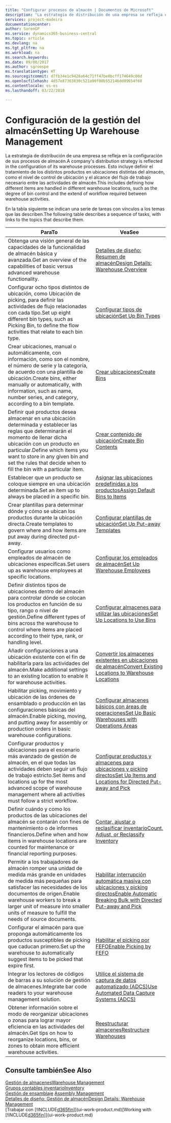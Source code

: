 ```yaml
---
title: "Configurar procesos de almacén | Documentos de Microsoft"
description: "La estrategia de distribución de una empresa se refleja en la configuración de sus procesos de almacén. Esto incluye definir el tratamiento de los distintos productos en ubicaciones distintas del almacén, como el nivel de control de ubicación y el alcance del flujo de trabajo necesario entre las actividades de almacén."
services: project-madeira
documentationcenter: 
author: SorenGP
ms.service: dynamics365-business-central
ms.topic: article
ms.devlang: na
ms.tgt_pltfrm: na
ms.workload: na
ms.search.keywords: 
ms.date: 09/08/2017
ms.author: sgroespe
ms.translationtype: HT
ms.sourcegitcommit: d7fb34e1c9428a64c71ff47be8bcff174649c00d
ms.openlocfilehash: 4d57e87363830c521a90f00b552146dd09654f68
ms.contentlocale: es-es
ms.lasthandoff: 03/22/2018

---
```

# <a name="setting-up-warehouse-management"></a><span data-ttu-id="a18cb-104">Configuración de la gestión del almacén</span><span class="sxs-lookup"><span data-stu-id="a18cb-104">Setting Up Warehouse Management</span></span>
<span data-ttu-id="a18cb-105">La estrategia de distribución de una empresa se refleja en la configuración de sus procesos de almacén.</span><span class="sxs-lookup"><span data-stu-id="a18cb-105">A company's distribution strategy is reflected in the configuration of its warehouse processes.</span></span> <span data-ttu-id="a18cb-106">Esto incluye definir el tratamiento de los distintos productos en ubicaciones distintas del almacén, como el nivel de control de ubicación y el alcance del flujo de trabajo necesario entre las actividades de almacén.</span><span class="sxs-lookup"><span data-stu-id="a18cb-106">This includes defining how different items are handled in different warehouse locations, such as the degree of bin control and the extend of workflow required between warehouse activities.</span></span>  

 <span data-ttu-id="a18cb-107">En la tabla siguiente se indican una serie de tareas con vínculos a los temas que las describen.</span><span class="sxs-lookup"><span data-stu-id="a18cb-107">The following table describes a sequence of tasks, with links to the topics that describe them.</span></span>   

|<span data-ttu-id="a18cb-108">**Para**</span><span class="sxs-lookup"><span data-stu-id="a18cb-108">**To**</span></span>|<span data-ttu-id="a18cb-109">**Vea**</span><span class="sxs-lookup"><span data-stu-id="a18cb-109">**See**</span></span>|  
|------------|-------------|  
|<span data-ttu-id="a18cb-110">Obtenga una visión general de las capacidades de la funcionalidad de almacén básica y avanzada.</span><span class="sxs-lookup"><span data-stu-id="a18cb-110">Get an overview of the capabilities of basic versus advanced warehouse functionality.</span></span>|[<span data-ttu-id="a18cb-111">Detalles de diseño: Resumen de almacén</span><span class="sxs-lookup"><span data-stu-id="a18cb-111">Design Details: Warehouse Overview</span></span>](design-details-warehouse-overview.md)|  
|<span data-ttu-id="a18cb-112">Configurar ocho tipos distintos de ubicación, como Ubicación de picking, para definir las actividades de flujo relacionadas con cada tipo.</span><span class="sxs-lookup"><span data-stu-id="a18cb-112">Set up eight different bin types, such as Picking Bin, to define the flow activities that relate to each bin type.</span></span>|[<span data-ttu-id="a18cb-113">Configurar tipos de ubicación</span><span class="sxs-lookup"><span data-stu-id="a18cb-113">Set Up Bin Types</span></span>](warehouse-how-to-set-up-bin-types.md)|  
|<span data-ttu-id="a18cb-114">Crear ubicaciones, manual o automáticamente, con información, como son el nombre, el número de serie y la categoría, de acuerdo con una plantilla de ubicación.</span><span class="sxs-lookup"><span data-stu-id="a18cb-114">Create bins, either manually or automatically, with information, such as name, number series, and category, according to a bin template.</span></span>|[<span data-ttu-id="a18cb-115">Crear ubicaciones</span><span class="sxs-lookup"><span data-stu-id="a18cb-115">Create Bins</span></span>](warehouse-how-to-create-individual-bins.md)|  
|<span data-ttu-id="a18cb-116">Definir qué productos desea almacenar en una ubicación determinada y establecer las reglas que determinarán el momento de llenar dicha ubicación con un producto en particular.</span><span class="sxs-lookup"><span data-stu-id="a18cb-116">Define which items you want to store in any given bin and set the rules that decide when to fill the bin with a particular item.</span></span>|[<span data-ttu-id="a18cb-117">Crear contenido de ubicación</span><span class="sxs-lookup"><span data-stu-id="a18cb-117">Create Bin Contents</span></span>](warehouse-how-to-set-up-bin-contents.md)|  
|<span data-ttu-id="a18cb-118">Establecer que un producto se coloque siempre en una ubicación determinada.</span><span class="sxs-lookup"><span data-stu-id="a18cb-118">Set an item up to always be placed in a specific bin.</span></span>|[<span data-ttu-id="a18cb-119">Asignar las ubicaciones predefinidas a los productos</span><span class="sxs-lookup"><span data-stu-id="a18cb-119">Assign Default Bins to Items</span></span>](warehouse-how-to-assign-default-bins-to-items.md)|
|<span data-ttu-id="a18cb-120">Crear plantillas para determinar dónde y cómo se ubican los productos durante la ubicación directa.</span><span class="sxs-lookup"><span data-stu-id="a18cb-120">Create templates to govern where and how items are put away during directed put-away.</span></span>|[<span data-ttu-id="a18cb-121">Configurar plantillas de ubicación</span><span class="sxs-lookup"><span data-stu-id="a18cb-121">Set Up Put-away Templates</span></span>](warehouse-how-to-set-up-put-away-templates.md)|
|<span data-ttu-id="a18cb-122">Configurar usuarios como empleados de almacén de ubicaciones específicas.</span><span class="sxs-lookup"><span data-stu-id="a18cb-122">Set users up as warehouse employees at specific locations.</span></span>|[<span data-ttu-id="a18cb-123">Configurar los empleados de almacén</span><span class="sxs-lookup"><span data-stu-id="a18cb-123">Set Up Warehouse Employees</span></span>](warehouse-how-to-set-up-warehouse-employees.md)|
|<span data-ttu-id="a18cb-124">Definir distintos tipos de ubicaciones dentro del almacén para controlar dónde se colocan los productos en función de su tipo, rango o nivel de gestión.</span><span class="sxs-lookup"><span data-stu-id="a18cb-124">Define different types of bins across the warehouse to control where items are placed according to their type, rank, or handling level.</span></span>|[<span data-ttu-id="a18cb-125">Configurar almacenes para utilizar las ubicaciones</span><span class="sxs-lookup"><span data-stu-id="a18cb-125">Set Up Locations to Use Bins</span></span>](warehouse-how-to-set-up-locations-to-use-bins.md)|
|<span data-ttu-id="a18cb-126">Añadir configuraciones a una ubicación existente con el fin de habilitarla para las actividades del almacén.</span><span class="sxs-lookup"><span data-stu-id="a18cb-126">Make additional settings to an existing location to enable it for warehouse activities.</span></span>|[<span data-ttu-id="a18cb-127">Convertir los almacenes existentes en ubicaciones de almacén</span><span class="sxs-lookup"><span data-stu-id="a18cb-127">Convert Existing Locations to Warehouse Locations</span></span>](warehouse-how-to-convert-existing-locations-to-warehouse-locations.md)|
|<span data-ttu-id="a18cb-128">Habilitar picking, movimiento y ubicación de las órdenes de ensamblado o producción en las configuraciones básicas del almacén.</span><span class="sxs-lookup"><span data-stu-id="a18cb-128">Enable picking, moving, and putting away for assembly or production orders in basic warehouse configurations.</span></span>|[<span data-ttu-id="a18cb-129">Configurar almacenes básicos con áreas de operaciones</span><span class="sxs-lookup"><span data-stu-id="a18cb-129">Set Up Basic Warehouses with Operations Areas</span></span>](warehouse-how-to-set-up-basic-warehouses-with-operations-areas.md)|  
|<span data-ttu-id="a18cb-130">Configurar productos y ubicaciones para el escenario más avanzado de gestión de almacén, en el que todas las actividades deben seguir un flujo de trabajo estricto.</span><span class="sxs-lookup"><span data-stu-id="a18cb-130">Set items and locations up for the most advanced scope of warehouse management where all activities must follow a strict workflow.</span></span>|[<span data-ttu-id="a18cb-131">Configurar productos y almacenes para ubicaciones y picking directos</span><span class="sxs-lookup"><span data-stu-id="a18cb-131">Set Up Items and Locations for Directed Put-away and Pick</span></span>](warehouse-how-to-set-up-items-for-directed-put-away-and-pick.md)|  
|<span data-ttu-id="a18cb-132">Definir cuándo y como los productos de las ubicaciones del almacén se contarán con fines de mantenimiento o de informes financieros.</span><span class="sxs-lookup"><span data-stu-id="a18cb-132">Define when and how items in warehouse locations are counted for maintenance or financial reporting purposes.</span></span>|[<span data-ttu-id="a18cb-133">Contar, ajustar o reclasificar inventario</span><span class="sxs-lookup"><span data-stu-id="a18cb-133">Count, Adjust, or Reclassify Inventory</span></span>](inventory-how-count-adjust-reclassify.md)|
|<span data-ttu-id="a18cb-134">Permitir a los trabajadores de almacén romper una unidad de medida más grande en unidades de medida más pequeñas para satisfacer las necesidades de los documentos de origen.</span><span class="sxs-lookup"><span data-stu-id="a18cb-134">Enable warehouse workers to break a larger unit of measure into smaller units of measure to fulfill the needs of source documents.</span></span>|[<span data-ttu-id="a18cb-135">Habilitar interrupción automática masiva con ubicaciones y picking directos</span><span class="sxs-lookup"><span data-stu-id="a18cb-135">Enable Automatic Breaking Bulk with Directed Put-away and Pick</span></span>](warehouse-enable-automatic-breaking-bulk-with-directed-put-away-and-pick.md)|  
|<span data-ttu-id="a18cb-136">Configurar el almacén para que proponga automáticamente los productos susceptibles de picking que caducan primero.</span><span class="sxs-lookup"><span data-stu-id="a18cb-136">Set up the warehouse to automatically suggest items to be picked that expire first.</span></span>|[<span data-ttu-id="a18cb-137">Habilitar el picking por FEFO</span><span class="sxs-lookup"><span data-stu-id="a18cb-137">Enable Picking by FEFO</span></span>](warehouse-picking-by-fefo.md)|
|<span data-ttu-id="a18cb-138">Integrar los lectores de códigos de barras a su solución de gestión de almacenes.</span><span class="sxs-lookup"><span data-stu-id="a18cb-138">Integrate bar code readers to your warehouse management solution.</span></span>|[<span data-ttu-id="a18cb-139">Utilice el sistema de captura de datos automatizado (ADCS)</span><span class="sxs-lookup"><span data-stu-id="a18cb-139">Use Automated Data Capture Systems (ADCS)</span></span>](warehouse-use-automated-data-capture-systems-adcs.md)|  
|<span data-ttu-id="a18cb-140">Obtener información sobre el modo de reorganizar ubicaciones o zonas para lograr mayor eficiencia en las actividades del almacén.</span><span class="sxs-lookup"><span data-stu-id="a18cb-140">Get tips on how to reorganize locations, bins, or zones to obtain more efficient warehouse activities.</span></span>|[<span data-ttu-id="a18cb-141">Reestructurar almacenes</span><span class="sxs-lookup"><span data-stu-id="a18cb-141">Restructure Warehouses</span></span>](warehouse-how-to-restructure-warehouses.md)|  

## <a name="see-also"></a><span data-ttu-id="a18cb-142">Consulte también</span><span class="sxs-lookup"><span data-stu-id="a18cb-142">See Also</span></span>  
[<span data-ttu-id="a18cb-143">Gestión de almacenes</span><span class="sxs-lookup"><span data-stu-id="a18cb-143">Warehouse Management</span></span>](warehouse-manage-warehouse.md)  
[<span data-ttu-id="a18cb-144">Grupos contables inventario</span><span class="sxs-lookup"><span data-stu-id="a18cb-144">Inventory</span></span>](inventory-manage-inventory.md)  
<span data-ttu-id="a18cb-145">[Gestión de ensamblaje](assembly-assemble-items.md)  </span><span class="sxs-lookup"><span data-stu-id="a18cb-145">[Assembly Management](assembly-assemble-items.md)  </span></span>  
[<span data-ttu-id="a18cb-146">Detalles de diseño: Gestión de almacén</span><span class="sxs-lookup"><span data-stu-id="a18cb-146">Design Details: Warehouse Management</span></span>](design-details-warehouse-management.md)  
<span data-ttu-id="a18cb-147">[Trabajar con [!INCLUDE[d365fin](includes/d365fin_md.md)]](ui-work-product.md)</span><span class="sxs-lookup"><span data-stu-id="a18cb-147">[Working with [!INCLUDE[d365fin](includes/d365fin_md.md)]](ui-work-product.md)</span></span>

